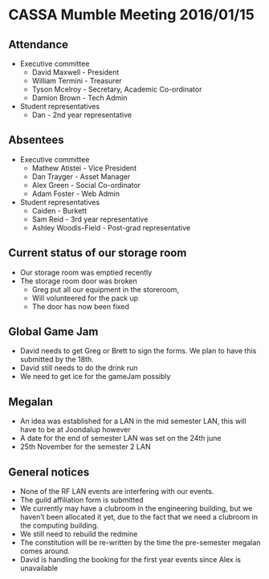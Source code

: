 CASSA Mumble Meeting 2016/01/15
===============================
Attendance 
----------
* Executive committee 
    + David Maxwell - President
    + William Termini - Treasurer
    + Tyson Mcelroy - Secretary, Academic Co-ordinator
    + Damion Brown - Tech Admin
* Student representatives 
    + Dan - 2nd year representative

Absentees
---------
* Executive committee 
    + Mathew Atistei - Vice President
    + Dan Trayger - Asset Manager
    + Alex Green - Social Co-ordinator
    + Adam Foster - Web Admin
* Student representatives 
    + Caiden - Burkett 
    + Sam Reid - 3rd year representative
    + Ashley Woodis-Field - Post-grad representative

Current status of our storage room 
----------------------------------
* Our storage room was emptied recently
* The storage room door was broken
	+ Greg put all our equipment in the storeroom, 
	+ Will volunteered for the pack up
	+ The door has now been fixed

Global Game Jam
---------------
* David needs to get Greg or Brett to sign the forms. We plan to have this submitted by the 18th. 
* David still needs to do the drink run
* We need to get ice for the gameJam possibly 

Megalan 
-------
* An idea was established for a LAN in the mid semester LAN, this will have to be at Joondalup however 
* A date for the end of semester LAN was set on the 24th june 
* 25th November for the semester 2 LAN 

General notices 
---------------
* None of the RF LAN events are interfering with our events. 
* The guild affiliation form is submitted 
* We currently may have a clubroom in the engineering building, but we haven’t been allocated it yet, due to the fact that we need a clubroom in the computing building. 
* We still need to rebuild the redmine   
* The constitution will be re-written by the time the pre-semester megalan comes around. 
* David is handling the booking for the first year events since Alex is unavailable 